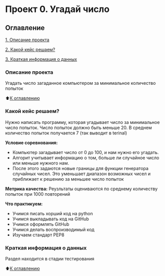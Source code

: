 # Проект 0. Угадай число 

## Оглавление 
[1. Описание проекта](https://github.com/Anturui/sf_data_science/blob/main/project_0/readme.md#Описание-проекта)

[2. Какой кейс решаем?](https://github.com/Anturui/sf_data_science/blob/main/project_0/readme.md#Какой-кейс-решаем?)

[3. Краткая информация о данных](https://github.com/Anturui/sf_data_science/blob/main/project_0/readme.md#Краткая-информация-о-данных)



### Описание проекта  
Угадать число загаданное компьютером за минимальное количество попыток

:arrow_up:[К оглавлению](https://github.com/Anturui/sf_data_science/blob/main/project_0/readme.md#Оглавление)

### Какой кейс решаем?
Нужно написать программу, которая угадывает число за минимальное число попыток. Число попыток должно быть меньше 20.
В среднем количество попыток получается 7 (так выводит в terinal)

**Условие соревнования:** 
- Компьютер загадывает число от 0 до 100, и нам нужно его угадать. 
- Алгорит учитывает информацию о том, больше ли случайное число или меньше нужного нам.
- После этого задаются новые границы для функции генератора случайных чисел. Это уменьшает диапазон возможных чисел и приближает к решению за меньшее число попыток

**Метрика качества:**
Реузльтаты оцениваются по среднему количеству попыток при 1000 повторений  

**Что практикуем:** 
- Учимся писать хорший код на python 
- Учимся выкладывать код на GitHub 
- Учимся оформлять GitHub 
- Учимся делать воспроизводимый код 
- Изучаем стандарт PEP8

### Краткая информация о данных

Раздел находится в стадии тестирования

:arrow_up:[К оглавлению](https://github.com/Anturui/sf_data_science/blob/main/project_0/readme.md#Оглавление)